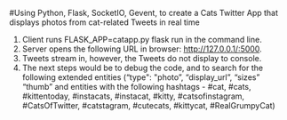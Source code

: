 #Using Python, Flask, SocketIO, Gevent, to create a Cats Twitter App that displays photos from cat-related Tweets in real time

1. Client runs FLASK_APP=catapp.py flask run in the command line.
2. Server opens the following URL in browser: http://127.0.0.1/:5000.
3. Tweets stream in, however, the Tweets do not display to console. 	
4. The next steps would be to debug the code, and to search for the following extended entities (“type": "photo”, “display_url”, “sizes” “thumb” and entities with the following hashtags - #cat, #cats, #kittentoday, #instacats, #instacat, #kitty, #catsofinstagram, #CatsOfTwitter, #catstagram, #cutecats, #kittycat, #RealGrumpyCat)
